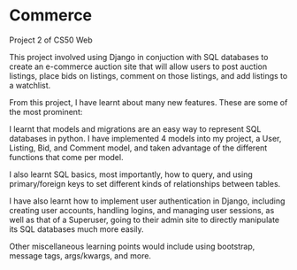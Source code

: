 # Commerce

Project 2 of CS50 Web

This project involved using Django in conjuction with SQL databases to create an e-commerce auction site that will allow users to post auction listings, place bids on listings, comment on those listings, and add listings to a watchlist.

From this project, I have learnt about many new features. These are some of the most prominent:

I learnt that models and migrations are an easy way to represent SQL databases in python. I have implemented 4 models into my project, a User, Listing, Bid, and Comment model, and taken advantage of the different functions that come per model.

I also learnt SQL basics, most importantly, how to query, and using primary/foreign keys to set different kinds of relationships between tables.

I have also learnt how to implement user authentication in Django, including creating user accounts, handling logins, and managing user sessions, as well as that of a Superuser, going to their admin site to directly manipulate its SQL databases much more easily.

Other miscellaneous learning points would include using bootstrap, message tags, args/kwargs, and more.